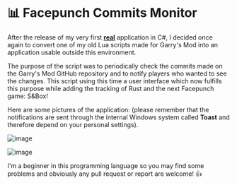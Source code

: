 # 📊 Facepunch Commits Monitor

After the release of my very first **[real](https://github.com/FlorianLeChat/SteamCollectionDownloadSizeCalculator)** application in C#, I decided once again to convert one of my old Lua scripts made for Garry's Mod into an application usable outside this environment.

The purpose of the script was to periodically check the commits made on the Garry's Mod GitHub repository and to notify players who wanted to see the changes. This script using this time a user interface which now fulfills this purpose while adding the tracking of Rust and the next Facepunch game: S&Box!

Here are some pictures of the application:
(please remember that the notifications are sent through the internal Windows system called **Toast** and therefore depend on your personal settings).

![image](https://user-images.githubusercontent.com/26360935/123455810-70662680-d5e2-11eb-8b30-c961b2f526e0.png)

![image](https://user-images.githubusercontent.com/26360935/123455654-43197880-d5e2-11eb-8ec4-604b2dea34ce.png)

I'm a beginner in this programming language so you may find some problems and obviously any pull request or report are welcome! :+1:
